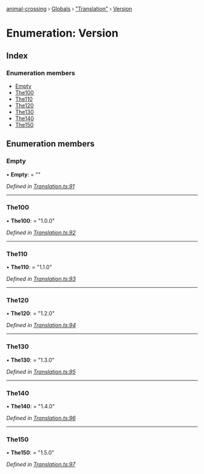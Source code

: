 [animal-crossing](../README.md) › [Globals](../globals.md) › ["Translation"](../modules/_translation_.md) › [Version](_translation_.version.md)

# Enumeration: Version

## Index

### Enumeration members

* [Empty](_translation_.version.md#empty)
* [The100](_translation_.version.md#the100)
* [The110](_translation_.version.md#the110)
* [The120](_translation_.version.md#the120)
* [The130](_translation_.version.md#the130)
* [The140](_translation_.version.md#the140)
* [The150](_translation_.version.md#the150)

## Enumeration members

###  Empty

• **Empty**: = ""

*Defined in [Translation.ts:91](https://github.com/Norviah/animal-crossing/blob/7daadc1/module/types/Translation.ts#L91)*

___

###  The100

• **The100**: = "1.0.0"

*Defined in [Translation.ts:92](https://github.com/Norviah/animal-crossing/blob/7daadc1/module/types/Translation.ts#L92)*

___

###  The110

• **The110**: = "1.1.0"

*Defined in [Translation.ts:93](https://github.com/Norviah/animal-crossing/blob/7daadc1/module/types/Translation.ts#L93)*

___

###  The120

• **The120**: = "1.2.0"

*Defined in [Translation.ts:94](https://github.com/Norviah/animal-crossing/blob/7daadc1/module/types/Translation.ts#L94)*

___

###  The130

• **The130**: = "1.3.0"

*Defined in [Translation.ts:95](https://github.com/Norviah/animal-crossing/blob/7daadc1/module/types/Translation.ts#L95)*

___

###  The140

• **The140**: = "1.4.0"

*Defined in [Translation.ts:96](https://github.com/Norviah/animal-crossing/blob/7daadc1/module/types/Translation.ts#L96)*

___

###  The150

• **The150**: = "1.5.0"

*Defined in [Translation.ts:97](https://github.com/Norviah/animal-crossing/blob/7daadc1/module/types/Translation.ts#L97)*
